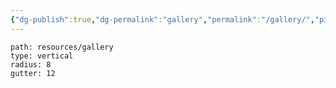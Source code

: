 ```yaml
---
{"dg-publish":true,"dg-permalink":"gallery","permalink":"/gallery/","pinned":true,"created":"2024-03-16T12:29:05.755+00:00","updated":"2024-03-16T12:42:57.632+00:00"}
---
```




```img-gallery
path: resources/gallery
type: vertical
radius: 8
gutter: 12
```
